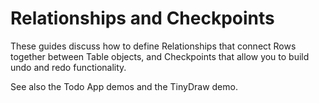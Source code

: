 # Relationships and Checkpoints

These guides discuss how to define Relationships that connect Rows together
between Table objects, and Checkpoints that allow you to build undo and redo
functionality.

See also the Todo App demos and the TinyDraw demo.
